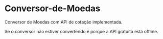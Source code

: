 # Conversor-de-Moedas
Conversor de Moedas com API de cotação implementada.

Se o conversor não estiver convertendo é porque a API gratuita está offline.